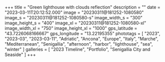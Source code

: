 +++
title = "Green lighthouse with clouds reflection"
description = ""
date = "2023-03-11T20:12:52.000"
image = "20230311@181252-1080580"
image_s = "20230311@181252-1080580-s"
image_width_s = "300"
image_height_s = "400"
image_xl = "20230311@181252-1080580-xl"
image_width_xl = "750"
image_height_xl = "1000"
gps_latitude = "43.7226068166667"
gps_longitude = "13.22195355"
phototags = [ "2023", "2023-03", "2023-03-11", "Adriatic", "Ancona", "Europe", "Italy", "Marche", "Mediterranean", "Senigallia", "afternoon", "harbor", "lighthouse", "sea", "winter" ]
galleries = [ "2023 Timeline", "Portfolio", "Senigallia City and Seaside" ]
+++
